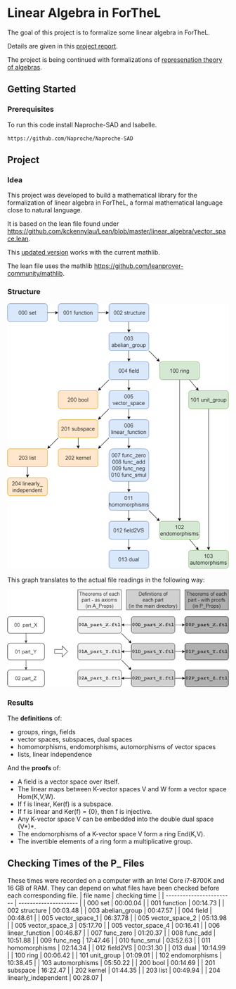 # Linear Algebra in ForTheL

The goal of this project is to formalize some linear algebra in ForTheL.

Details are given in this [project report](Report.pdf).

The project is being continued with formalizations of [represenation theory of algebras](../RepresentationTheory).

## Getting Started

### Prerequisites

To run this code install Naproche-SAD and Isabelle.

```
https://github.com/Naproche/Naproche-SAD
```

## Project

### Idea

This project was developed to build a mathematical library for the formalization of linear algebra in ForTheL, a formal mathematical language close to natural language.

It is based on the lean file found under https://github.com/kckennylau/Lean/blob/master/linear_algebra/vector_space.lean.

This [updated version](vector_space.lean) works with the current mathlib.

The lean file uses the mathlib https://github.com/leanprover-community/mathlib.

### Structure

![](project_structure.png)

This graph translates to the actual file readings in the following way:

![](project_structure_explained.png)


### Results

The **definitions** of:
- groups, rings, fields
- vector spaces, subspaces, dual spaces
- homomorphisms, endomorphisms, automorphisms of vector spaces
- lists, linear independence

And the **proofs** of:
- A field is a vector space over itself.
- The linear maps between K-vector spaces V and W form a vector
space Hom(K,V,W).
- If f is linear, Ker(f) is a subspace.
- If f is linear and Ker(f) = {0}, then f is injective.
- Any K-vector space V can be embedded into the double dual space
(V*)*.
- The endomorphisms of a K-vector space V form a ring End(K,V).
- The invertible elements of a ring form a multiplicative group.


## Checking Times of the P_ Files
These times were recorded on a computer with an Intel Core i7-8700K and 16 GB of RAM.
They can depend on what files have been checked before each corresponding file.
| file name                | checking time         |
| ------------------------ | --------------------- |
| 000 set                  | 00:00.04              |
| 001 function             | 00:14.73              |
| 002 structure            | 00:03.48              |
| 003 abelian_group        | 00:47.57              |
| 004 field                | 00:48.61              |
| 005 vector_space_1       | 06:37.78              |
| 005 vector_space_2       | 05:13.98              |
| 005 vector_space_3       | 05:17.70              |
| 005 vector_space_4       | 00:16.41              |
| 006 linear_function      | 00:46.87              |
| 007 func_zero            | 01:20.37              |
| 008 func_add             | 10:51.88              |
| 009 func_neg             | 17:47.46              |
| 010 func_smul            | 03:52.63              |
| 011 homomorphisms        | 02:14.34              |
| 012 field2VS             | 00:31.30              |
| 013 dual                 | 10:14.99              |
| 100 ring                 | 00:06.42              |
| 101 unit_group           | 01:09.01              |
| 102 endomorphisms        | 10:38.45              |
| 103 automorphisms        | 05:50.22              |
| 200 bool                 | 00:14.69              |
| 201 subspace             | 16:22.47              |
| 202 kernel               | 01:44.35              |
| 203 list                 | 00:49.94              |
| 204 linearly_independent | 00:28.07              |

